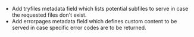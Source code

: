 - Add tryfiles metadata field which lists potential subfiles to serve in case the requested files don't exist.
- Add errorpages metadata field which defines custom content to be served in case specific error codes are to be returned.

